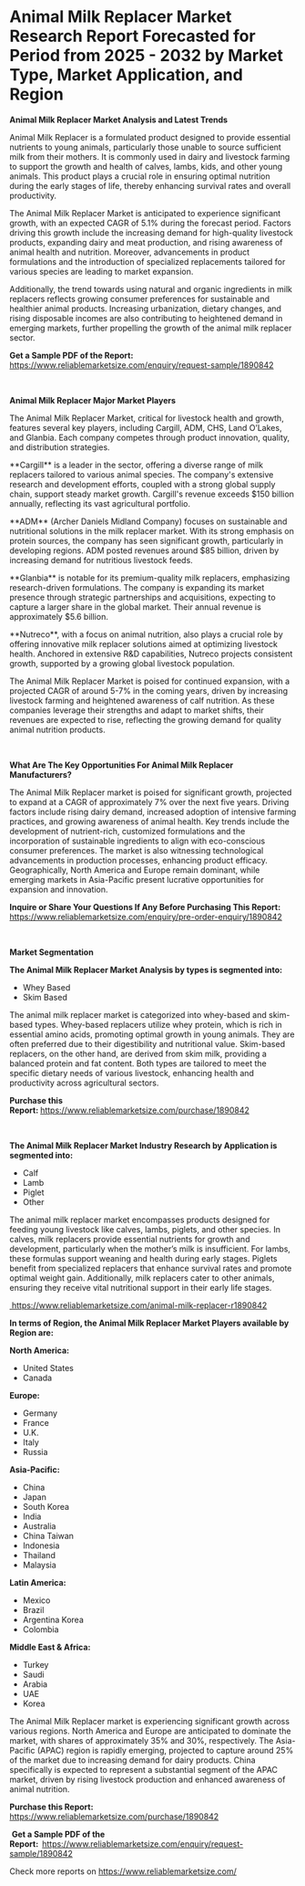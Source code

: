 <p><h1>Animal Milk Replacer Market Research Report Forecasted for Period from 2025 -  2032 by Market Type, Market Application, and Region</h1></p><p><strong>Animal Milk Replacer Market Analysis and Latest Trends</strong></p>
<p><p>Animal Milk Replacer is a formulated product designed to provide essential nutrients to young animals, particularly those unable to source sufficient milk from their mothers. It is commonly used in dairy and livestock farming to support the growth and health of calves, lambs, kids, and other young animals. This product plays a crucial role in ensuring optimal nutrition during the early stages of life, thereby enhancing survival rates and overall productivity.</p><p>The Animal Milk Replacer Market is anticipated to experience significant growth, with an expected CAGR of 5.1% during the forecast period. Factors driving this growth include the increasing demand for high-quality livestock products, expanding dairy and meat production, and rising awareness of animal health and nutrition. Moreover, advancements in product formulations and the introduction of specialized replacements tailored for various species are leading to market expansion. </p><p>Additionally, the trend towards using natural and organic ingredients in milk replacers reflects growing consumer preferences for sustainable and healthier animal products. Increasing urbanization, dietary changes, and rising disposable incomes are also contributing to heightened demand in emerging markets, further propelling the growth of the animal milk replacer sector.</p></p>
<p><strong>Get a Sample PDF of the Report:&nbsp;</strong> <a href="https://www.reliablemarketsize.com/enquiry/request-sample/1890842?utm_campaign=3217&utm_medium=2&utm_source=Github&utm_content=ia&utm_term=07042025&utm_id=animal-milk-replacer">https://www.reliablemarketsize.com/enquiry/request-sample/1890842</a></p>
<p>&nbsp;</p>
<p><strong>Animal Milk Replacer Major Market Players</strong></p>
<p><p>The Animal Milk Replacer Market, critical for livestock health and growth, features several key players, including Cargill, ADM, CHS, Land O’Lakes, and Glanbia. Each company competes through product innovation, quality, and distribution strategies.</p><p>**Cargill** is a leader in the sector, offering a diverse range of milk replacers tailored to various animal species. The company's extensive research and development efforts, coupled with a strong global supply chain, support steady market growth. Cargill's revenue exceeds $150 billion annually, reflecting its vast agricultural portfolio.</p><p>**ADM** (Archer Daniels Midland Company) focuses on sustainable and nutritional solutions in the milk replacer market. With its strong emphasis on protein sources, the company has seen significant growth, particularly in developing regions. ADM posted revenues around $85 billion, driven by increasing demand for nutritious livestock feeds.</p><p>**Glanbia** is notable for its premium-quality milk replacers, emphasizing research-driven formulations. The company is expanding its market presence through strategic partnerships and acquisitions, expecting to capture a larger share in the global market. Their annual revenue is approximately $5.6 billion.</p><p>**Nutreco**, with a focus on animal nutrition, also plays a crucial role by offering innovative milk replacer solutions aimed at optimizing livestock health. Anchored in extensive R&D capabilities, Nutreco projects consistent growth, supported by a growing global livestock population.</p><p>The Animal Milk Replacer Market is poised for continued expansion, with a projected CAGR of around 5-7% in the coming years, driven by increasing livestock farming and heightened awareness of calf nutrition. As these companies leverage their strengths and adapt to market shifts, their revenues are expected to rise, reflecting the growing demand for quality animal nutrition products.</p></p>
<p>&nbsp;</p>
<p><strong>What Are The Key Opportunities For Animal Milk Replacer Manufacturers?</strong></p>
<p><p>The Animal Milk Replacer market is poised for significant growth, projected to expand at a CAGR of approximately 7% over the next five years. Driving factors include rising dairy demand, increased adoption of intensive farming practices, and growing awareness of animal health. Key trends include the development of nutrient-rich, customized formulations and the incorporation of sustainable ingredients to align with eco-conscious consumer preferences. The market is also witnessing technological advancements in production processes, enhancing product efficacy. Geographically, North America and Europe remain dominant, while emerging markets in Asia-Pacific present lucrative opportunities for expansion and innovation.</p></p>
<p><strong>Inquire or Share Your Questions If Any Before Purchasing This Report:</strong> <a href="https://www.reliablemarketsize.com/enquiry/pre-order-enquiry/1890842?utm_campaign=3217&utm_medium=2&utm_source=Github&utm_content=ia&utm_term=07042025&utm_id=animal-milk-replacer">https://www.reliablemarketsize.com/enquiry/pre-order-enquiry/1890842</a></p>
<p>&nbsp;</p>
<p><strong>Market Segmentation</strong></p>
<p><strong>The Animal Milk Replacer Market Analysis by types is segmented into:</strong></p>
<p><ul><li>Whey Based</li><li>Skim Based</li></ul></p>
<p><p>The animal milk replacer market is categorized into whey-based and skim-based types. Whey-based replacers utilize whey protein, which is rich in essential amino acids, promoting optimal growth in young animals. They are often preferred due to their digestibility and nutritional value. Skim-based replacers, on the other hand, are derived from skim milk, providing a balanced protein and fat content. Both types are tailored to meet the specific dietary needs of various livestock, enhancing health and productivity across agricultural sectors.</p></p>
<p><strong>Purchase this Report:&nbsp;</strong><a href="https://www.reliablemarketsize.com/purchase/1890842?utm_campaign=3217&utm_medium=2&utm_source=Github&utm_content=ia&utm_term=07042025&utm_id=animal-milk-replacer">https://www.reliablemarketsize.com/purchase/1890842</a></p>
<p>&nbsp;</p>
<p><strong>The Animal Milk Replacer Market Industry Research by Application is segmented into:</strong></p>
<p><ul><li>Calf</li><li>Lamb</li><li>Piglet</li><li>Other</li></ul></p>
<p><p>The animal milk replacer market encompasses products designed for feeding young livestock like calves, lambs, piglets, and other species. In calves, milk replacers provide essential nutrients for growth and development, particularly when the mother’s milk is insufficient. For lambs, these formulas support weaning and health during early stages. Piglets benefit from specialized replacers that enhance survival rates and promote optimal weight gain. Additionally, milk replacers cater to other animals, ensuring they receive vital nutritional support in their early life stages.</p></p>
<p><a href="https://www.reliablemarketsize.com/animal-milk-replacer-r1890842?utm_campaign=3217&utm_medium=2&utm_source=Github&utm_content=ia&utm_term=07042025&utm_id=animal-milk-replacer">&nbsp;https://www.reliablemarketsize.com/animal-milk-replacer-r1890842</a></p>
<p><strong>In terms of Region, the Animal Milk Replacer Market Players available by Region are:</strong></p>
<p>
    <p> <strong> North America: </strong>
        <ul>
            <li>United States</li>
            <li>Canada</li>
        </ul>
        </p> 
    <p> <strong> Europe: </strong>
        <ul>
            <li>Germany</li>
            <li>France</li>
            <li>U.K.</li>
            <li>Italy</li>
            <li>Russia</li>
        </ul>
        </p> 
    <p> <strong> Asia-Pacific: </strong>
        <ul>
            <li>China</li>
            <li>Japan</li>
            <li>South Korea</li>
            <li>India</li>
            <li>Australia</li>
            <li>China Taiwan</li>
            <li>Indonesia</li>
            <li>Thailand</li>
            <li>Malaysia</li>
        </ul>
        </p> 
    <p> <strong> Latin America: </strong>
        <ul>
            <li>Mexico</li>
            <li>Brazil</li>
            <li>Argentina Korea</li>
            <li>Colombia</li>
        </ul>
        </p> 
    <p> <strong> Middle East & Africa: </strong>
        <ul>
            <li>Turkey</li>
            <li>Saudi</li>
            <li>Arabia</li>
            <li>UAE</li>
            <li>Korea</li>
        </ul>
    </p>
    </p>
<p><p>The Animal Milk Replacer market is experiencing significant growth across various regions. North America and Europe are anticipated to dominate the market, with shares of approximately 35% and 30%, respectively. The Asia-Pacific (APAC) region is rapidly emerging, projected to capture around 25% of the market due to increasing demand for dairy products. China specifically is expected to represent a substantial segment of the APAC market, driven by rising livestock production and enhanced awareness of animal nutrition.</p></p>
<p><strong>Purchase this Report: </strong><a href="https://www.reliablemarketsize.com/purchase/1890842?utm_campaign=3217&utm_medium=2&utm_source=Github&utm_content=ia&utm_term=07042025&utm_id=animal-milk-replacer">https://www.reliablemarketsize.com/purchase/1890842</a></p>
<p>&nbsp;<strong>Get a Sample PDF of the Report:&nbsp;&nbsp;</strong><a href="https://www.reliablemarketsize.com/enquiry/request-sample/1890842?utm_campaign=3217&utm_medium=2&utm_source=Github&utm_content=ia&utm_term=07042025&utm_id=animal-milk-replacer">https://www.reliablemarketsize.com/enquiry/request-sample/1890842</a></p>
<p><strong></strong></p>
<p>Check more reports on <a href="https://www.reliablemarketsize.com/?utm_campaign=3217&utm_medium=2&utm_source=Github&utm_content=ia&utm_term=07042025&utm_id=animal-milk-replacer">https://www.reliablemarketsize.com/</a></p>